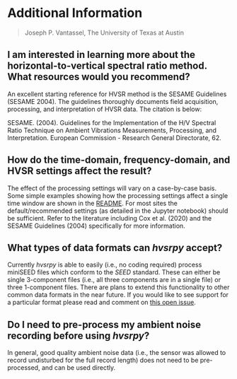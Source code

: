 # Additional Information

> Joseph P. Vantassel, The University of Texas at Austin

## I am interested in learning more about the horizontal-to-vertical spectral ratio method. What resources would you recommend?

An excellent starting reference for HVSR method is the SESAME Guidelines
(SESAME 2004). The guidelines thoroughly documents field acquisition,
processing, and interpretation of HVSR data. The citation is
below:

SESAME. (2004). Guidelines for the Implementation of the H/V Spectral Ratio
Technique on Ambient Vibrations Measurements, Processing, and Interpretation.
European Commission - Research General Directorate, 62.

## How do the time-domain, frequency-domain, and HVSR settings affect the result?

The effect of the processing settings will vary on a case-by-case basis. Some
simple examples showing how the processing settings affect a single time window
are shown in the
[README](https://github.com/jpvantassel/hvsrpy/blob/main/README.md).
For most sites the default/recommended settings (as detailed in the
Jupyter notebook) should be sufficient. Refer to the literature including
Cox et al. (2020) and the SESAME Guidelines (2004) specifically for more
information.

## What types of data formats can _hvsrpy_ accept?

Currently _hvsrpy_ is able to easily (i.e., no coding required) process
miniSEED files which conform to the _SEED_ standard. These can either be single
3-component files (i.e., all three components are in a single file) or three
1-component files. There are plans to extend this functionality to other common
data formats in the near future. If you would like to see support for a
particular format please read and comment on
[this open issue](https://github.com/jpvantassel/hvsrpy/issues/8).

## Do I need to pre-process my ambient noise recording before using _hvsrpy_?

In general, good quality ambient noise data (i.e., the sensor was allowed to
record undisturbed for the full record length) does not need to be
pre-processed, and can be used directly.
